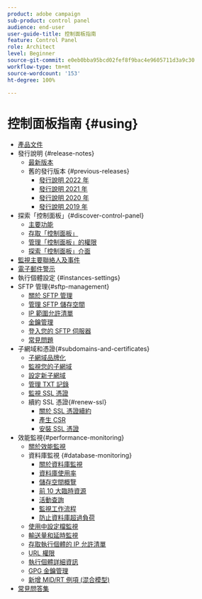 ```yaml
---
product: adobe campaign
sub-product: control panel
audience: end-user
user-guide-title: 控制面板指南
feature: Control Panel
role: Architect
level: Beginner
source-git-commit: e0eb0bba95bcd02fef8f9bac4e9605711d3a9c30
workflow-type: tm+mt
source-wordcount: '153'
ht-degree: 100%

---
```



# 控制面板指南 {#using}

+ [產品文件](control-panel-home.md)
+ 發行說明 {#release-notes}
   + [最新版本](rn/release-notes.md)
   + 舊的發行版本 {#previous-releases}
      + [發行說明 2022 年](rn/release-notes-2022.md)
      + [發行說明 2021 年](rn/release-notes-2021.md)
      + [發行說明 2020 年](rn/release-notes-2020.md)
      + [發行說明 2019 年](rn/release-notes-2019.md)
+ 探索「控制面板」{#discover-control-panel}
   + [主要功能](discover/using/key-features.md)
   + [存取「控制面板」](discover/using/accessing-control-panel.md)
   + [管理「控制面板」的權限](discover/using/managing-permissions.md)
   + [探索「控制面板」介面](discover/using/discovering-the-interface.md)
+ [監視主要聯絡人及事件](service-events/service-events.md)
+ [電子郵件警示](performance-monitoring/using/email-alerting.md)
+ 執行個體設定 {#instances-settings}
+ SFTP 管理{#sftp-management}
   + [關於 SFTP 管理](sftp/using/about-sftp-management.md)
   + [管理 SFTP 儲存空間](sftp/using/sftp-storage-management.md)
   + [IP 範圍允許清單](sftp/using/ip-range-allow-listing.md)
   + [金鑰管理](sftp/using/key-management.md)
   + [登入您的 SFTP 伺服器](sftp/using/logging-into-sftp-server.md)
   + [常見問題](sftp/using/common-questions.md)
+ 子網域和憑證{#subdomains-and-certificates}
   + [子網域品牌化](subdomains-certificates/using/subdomains-branding.md)
   + [監視您的子網域](subdomains-certificates/using/monitoring-subdomains.md)
   + [設定新子網域](subdomains-certificates/using/setting-up-new-subdomain.md)
   + [管理 TXT 記錄](subdomains-certificates/using/managing-txt-records.md)
   + [監視 SSL 憑證](subdomains-certificates/using/monitoring-ssl-certificates.md)
   + 續約 SSL 憑證{#renew-ssl}
      + [關於 SSL 憑證續約](subdomains-certificates/using/renewing-subdomain-certificate.md)
      + [產生 CSR](subdomains-certificates/using/generate-csr.md)
      + [安裝 SSL 憑證](subdomains-certificates/using/install-ssl-certificate.md)
+ 效能監視{#performance-monitoring}
   + [關於效能監視](performance-monitoring/using/about-performance-monitoring.md)
   + 資料庫監視 {#database-monitoring}
      + [關於資料庫監視](performance-monitoring/using/database-monitoring.md)
      + [資料庫使用率](performance-monitoring/using/database-utilization.md)
      + [儲存空間概覽](performance-monitoring/using/database-storage-overview.md)
      + [前 10 大臨時資源](performance-monitoring/using/database-top-ten-resources.md)
      + [活動查詢](performance-monitoring/using/database-active-queries.md)
      + [監視工作流程](performance-monitoring/using/workflow-monitoring.md)
      + [防止資料庫超過負荷](performance-monitoring/using/database-preventing-overload.md)
   + [使用中設定檔監視](performance-monitoring/using/active-profiles-monitoring.md)
   + [輸送量和延時監視](performance-monitoring/using/throughputs-latencies.md)
   + [存取執行個體的 IP 允許清單](instances-settings/using/ip-allow-listing-instance-access.md)
   + [URL 權限](instances-settings/using/url-permissions.md)
   + [執行個體詳細資訊](instances-settings/using/instance-details.md)
   + [GPG 金鑰管理](instances-settings/using/gpg-keys-management.md)
   + [新增 MID/RT 例項 (混合模型)](instances-settings/using/external-accounts.md)
+ [常見問答集](faq.md)
